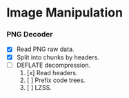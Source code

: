 # Image Manipulation

### PNG Decoder
- [x] Read PNG raw data.
- [x] Split into chunks by headers.
- [ ] DEFLATE decompression.
    1. [x] Read headers.
    2. [ ] Prefix code trees.
    3. [ ] LZSS.

